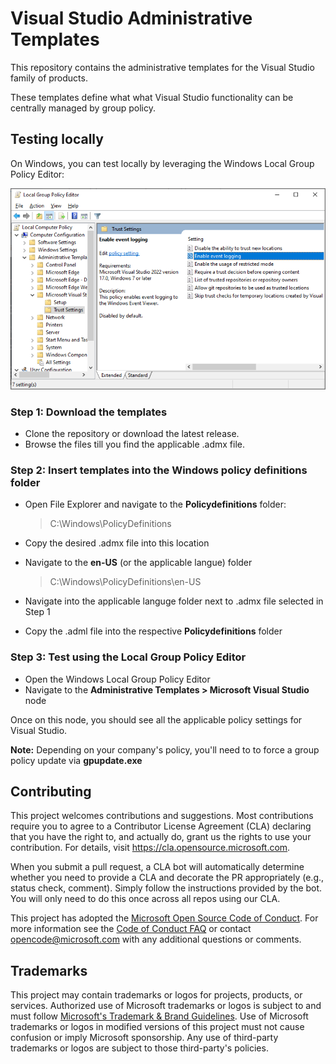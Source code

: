 # Visual Studio Administrative Templates

This repository contains the administrative templates for the Visual Studio family of products.

These templates define what what Visual Studio functionality can be centrally managed by group policy.

## Testing locally

On Windows, you can test locally by leveraging the Windows Local Group Policy Editor:

![Local Group Policy Editor](images/gpeditor.png)

### Step 1: Download the templates

- Clone the repository or download the latest release.
- Browse the files till you find the applicable .admx file.

### Step 2: Insert templates into the Windows policy definitions folder

- Open File Explorer and navigate to the **Policydefinitions** folder:
   > C:\Windows\PolicyDefinitions
- Copy the desired .admx file into this location
- Navigate to the **en-US** (or the applicable langue) folder
   
   > C:\Windows\PolicyDefinitions\en-US
- Navigate into the applicable languge folder next to .admx file selected in Step 1
- Copy the .adml file into the respective **Policydefinitions** folder

### Step 3: Test using the Local Group Policy Editor
- Open the Windows Local Group Policy Editor
- Navigate to the **Administrative Templates > Microsoft Visual Studio** node

Once on this node, you should see all the applicable policy settings for Visual Studio.

**Note:** Depending on your company's policy, you'll need to to force a group policy update via **gpupdate.exe**


## Contributing

This project welcomes contributions and suggestions.  Most contributions require you to agree to a
Contributor License Agreement (CLA) declaring that you have the right to, and actually do, grant us
the rights to use your contribution. For details, visit https://cla.opensource.microsoft.com.

When you submit a pull request, a CLA bot will automatically determine whether you need to provide
a CLA and decorate the PR appropriately (e.g., status check, comment). Simply follow the instructions
provided by the bot. You will only need to do this once across all repos using our CLA.

This project has adopted the [Microsoft Open Source Code of Conduct](https://opensource.microsoft.com/codeofconduct/).
For more information see the [Code of Conduct FAQ](https://opensource.microsoft.com/codeofconduct/faq/) or
contact [opencode@microsoft.com](mailto:opencode@microsoft.com) with any additional questions or comments.

## Trademarks

This project may contain trademarks or logos for projects, products, or services. Authorized use of Microsoft 
trademarks or logos is subject to and must follow 
[Microsoft's Trademark & Brand Guidelines](https://www.microsoft.com/en-us/legal/intellectualproperty/trademarks/usage/general).
Use of Microsoft trademarks or logos in modified versions of this project must not cause confusion or imply Microsoft sponsorship.
Any use of third-party trademarks or logos are subject to those third-party's policies.
